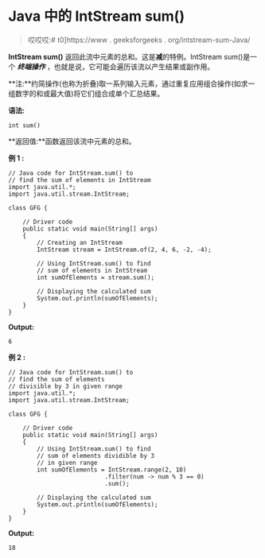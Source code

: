 # Java 中的 IntStream sum()

> 哎哎哎:# t0]https://www . geeksforgeeks . org/intstream-sum-Java/

**IntStream sum()** 返回此流中元素的总和。这是**减**的特例。IntStream sum()是一个 ***终端操作*** ，也就是说，它可能会遍历该流以产生结果或副作用。

**注:**约简操作(也称为折叠)取一系列输入元素，通过重复应用组合操作(如求一组数字的和或最大值)将它们组合成单个汇总结果。

**语法:**

```
int sum()

```

**返回值:**函数返回该流中元素的总和。

**例 1 :**

```
// Java code for IntStream.sum() to
// find the sum of elements in IntStream
import java.util.*;
import java.util.stream.IntStream;

class GFG {

    // Driver code
    public static void main(String[] args)
    {
        // Creating an IntStream
        IntStream stream = IntStream.of(2, 4, 6, -2, -4);

        // Using IntStream.sum() to find
        // sum of elements in IntStream
        int sumOfElements = stream.sum();

        // Displaying the calculated sum
        System.out.println(sumOfElements);
    }
}
```

**Output:**

```
6

```

**例 2 :**

```
// Java code for IntStream.sum() to
// find the sum of elements
// divisible by 3 in given range
import java.util.*;
import java.util.stream.IntStream;

class GFG {

    // Driver code
    public static void main(String[] args)
    {
        // Using IntStream.sum() to find
        // sum of elements dividible by 3
        // in given range
        int sumOfElements = IntStream.range(2, 10)
                           .filter(num -> num % 3 == 0)
                           .sum();

        // Displaying the calculated sum
        System.out.println(sumOfElements);
    }
}
```

**Output:**

```
18

```